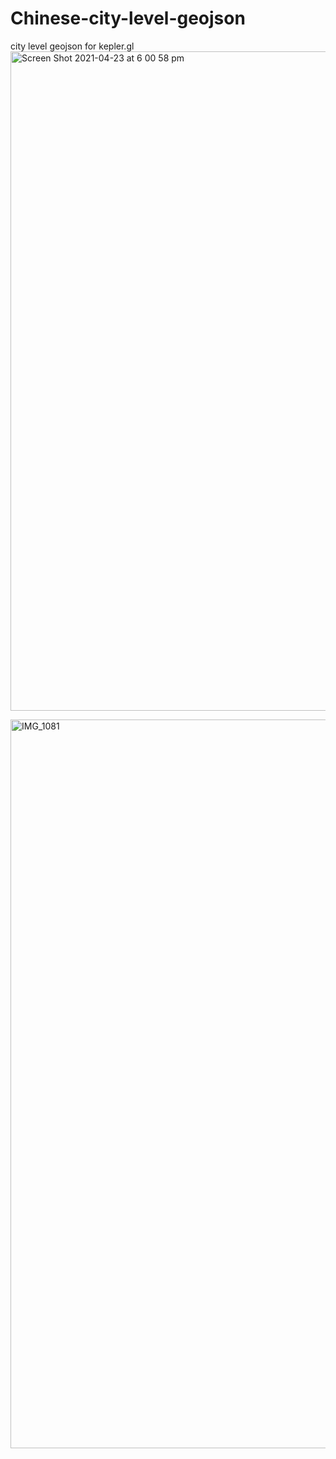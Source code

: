 
# Chinese-city-level-geojson
city level geojson for kepler.gl
<img width="1055" alt="Screen Shot 2021-04-23 at 6 00 58 pm" src="https://user-images.githubusercontent.com/54530856/115855479-deb13000-a45d-11eb-86e9-08e898f52530.png">

<img width="1166" alt="IMG_1081" src="https://user-images.githubusercontent.com/54530856/115855633-0ef8ce80-a45e-11eb-879c-78b1c1a2eb12.PNG">
